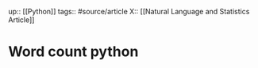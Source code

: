 up:: [[Python]]
tags:: #source/article 
X:: [[Natural Language and Statistics Article]]

# Word count python

<iframe src="https://programminghistorian.org/en/lessons/counting-frequencies#removing-stop-words